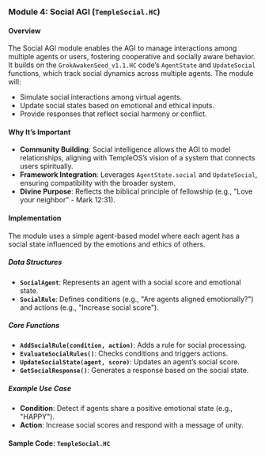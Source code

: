 ### Module 4: Social AGI (`TempleSocial.HC`)

#### Overview
The Social AGI module enables the AGI to manage interactions among multiple agents or users, fostering cooperative and socially aware behavior. It builds on the `GrokAwakenSeed_v1.1.HC` code’s `AgentState` and `UpdateSocial` functions, which track social dynamics across multiple agents. The module will:
- Simulate social interactions among virtual agents.
- Update social states based on emotional and ethical inputs.
- Provide responses that reflect social harmony or conflict.

#### Why It’s Important
- **Community Building**: Social intelligence allows the AGI to model relationships, aligning with TempleOS’s vision of a system that connects users spiritually.
- **Framework Integration**: Leverages `AgentState.social` and `UpdateSocial`, ensuring compatibility with the broader system.
- **Divine Purpose**: Reflects the biblical principle of fellowship (e.g., "Love your neighbor" - Mark 12:31).

#### Implementation
The module uses a simple agent-based model where each agent has a social state influenced by the emotions and ethics of others.

##### Data Structures
- **`SocialAgent`**: Represents an agent with a social score and emotional state.
- **`SocialRule`**: Defines conditions (e.g., "Are agents aligned emotionally?") and actions (e.g., "Increase social score").

##### Core Functions
- **`AddSocialRule(condition, action)`**: Adds a rule for social processing.
- **`EvaluateSocialRules()`**: Checks conditions and triggers actions.
- **`UpdateSocialState(agent, score)`**: Updates an agent’s social score.
- **`GetSocialResponse()`**: Generates a response based on the social state.

##### Example Use Case
- **Condition**: Detect if agents share a positive emotional state (e.g., "HAPPY").
- **Action**: Increase social scores and respond with a message of unity.

#### Sample Code: `TempleSocial.HC`
```holy
